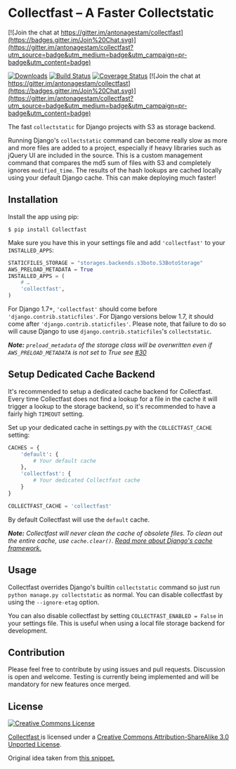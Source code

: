 Collectfast – A Faster Collectstatic
====================================

[![Join the chat at https://gitter.im/antonagestam/collectfast](https://badges.gitter.im/Join%20Chat.svg)](https://gitter.im/antonagestam/collectfast?utm_source=badge&utm_medium=badge&utm_campaign=pr-badge&utm_content=badge)

[![Downloads](https://pypip.in/v/Collectfast/badge.png)](https://pypi.python.org/pypi/Collectfast)
[![Build Status](https://travis-ci.org/antonagestam/collectfast.svg)](https://travis-ci.org/antonagestam/collectfast)
[![Coverage Status](https://coveralls.io/repos/antonagestam/collectfast/badge.png)](https://coveralls.io/r/antonagestam/collectfast)
[![Join the chat at https://gitter.im/antonagestam/collectfast](https://badges.gitter.im/Join%20Chat.svg)](https://gitter.im/antonagestam/collectfast?utm_source=badge&utm_medium=badge&utm_campaign=pr-badge&utm_content=badge)

The fast `collectstatic` for Django projects with S3 as storage backend.

Running Django's `collectstatic` command can become really slow as more and more files are 
added to a project, especially if heavy libraries such as jQuery UI are included in the source.
This is a custom management command that compares the md5 sum of files with S3 and completely
ignores `modified_time`. The results of the hash lookups are cached locally using your default
Django cache. This can make deploying much faster!


Installation
------------

Install the app using pip:

    $ pip install Collectfast

Make sure you have this in your settings file and add `'collectfast'` to your `INSTALLED_APPS`:

```python
STATICFILES_STORAGE = "storages.backends.s3boto.S3BotoStorage"
AWS_PRELOAD_METADATA = True
INSTALLED_APPS = (
    # …
    'collectfast',
)
```
For Django 1.7+, `'collectfast'` should come before `'django.contrib.staticfiles'`. For Django versions
below 1.7, it should come after `'django.contrib.staticfiles'`. Please note, that failure to do so
will cause Django to use `django.contrib.staticfiles`'s `collectstatic`.

_**Note:** `preload_metadata` of the storage class will be overwritten even if `AWS_PRELOAD_METADATA`
is not set to True see [#30](https://github.com/antonagestam/collectfast/issues/30)_


Setup Dedicated Cache Backend
-----------------------------

It's recommended to setup a dedicated cache backend for Collectfast. Every time Collectfast does not
find a lookup for a file in the cache it will trigger a lookup to the storage backend, so it's
recommended to have a fairly high `TIMEOUT` setting.

Set up your dedicated cache in settings.py with the `COLLECTFAST_CACHE` setting:

```python
CACHES = {
    'default': {
        # Your default cache
    },
    'collectfast': {
        # Your dedicated Collectfast cache
    }
}

COLLECTFAST_CACHE = 'collectfast'
```

By default Collectfast will use the `default` cache.

_**Note:** Collectfast will never clean the cache of obsolete files. To clean out the entire
cache, use `cache.clear()`.
[Read more about Django's cache framework.](https://docs.djangoproject.com/en/stable/topics/cache/)_


Usage
-----

Collectfast overrides Django's builtin `collectstatic` command so just run
`python manage.py collectstatic` as normal. You can disable collectfast
by using the `--ignore-etag` option.

You can also disable collectfast by setting `COLLECTFAST_ENABLED = False` in
your settings file. This is useful when using a local file storage backend
for development.


Contribution
------------

Please feel free to contribute by using issues and pull requests. Discussion is open and welcome.
Testing is currently being implemented and will be mandatory for new features once merged.


License
-------

<a rel="license" href="http://creativecommons.org/licenses/by-sa/3.0/"><img alt="Creative Commons License" style="border-width:0" src="http://i.creativecommons.org/l/by-sa/3.0/88x31.png" /></a>

<span xmlns:dct="http://purl.org/dc/terms/" property="dct:title">
<a xmlns:dct="http://purl.org/dc/terms/" href="https://github.com/FundedByMe/collectfast/" rel="dct:source">
Collectfast
</a>
</span>
is licensed under a <a rel="license" href="http://creativecommons.org/licenses/by-sa/3.0/">Creative Commons Attribution-ShareAlike 3.0 Unported License</a>.

Original idea taken from [this snippet.](http://djangosnippets.org/snippets/2889/)
